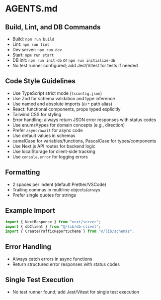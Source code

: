 # AGENTS.md

## Build, Lint, and DB Commands

- Build: `npm run build`
- Lint: `npm run lint`
- Dev server: `npm run dev`
- Start: `npm run start`
- DB init: `npm run init-db` or `npm run initialize-db`
- No test runner configured; add Jest/Vitest for tests if needed

## Code Style Guidelines

- Use TypeScript strict mode (`tsconfig.json`)
- Use Zod for schema validation and type inference
- Use named and absolute imports (`@/*` path alias)
- React: functional components, props typed explicitly
- Tailwind CSS for styling
- Error handling: always return JSON error responses with status codes
- Use enums/types for domain concepts (e.g., direction)
- Prefer `async/await` for async code
- Use default values in schemas
- camelCase for variables/functions, PascalCase for types/components
- Use Next.js API routes for backend logic
- Use localStorage for client-side tracking
- Use `console.error` for logging errors

## Formatting

- 2 spaces per indent (default Prettier/VSCode)
- Trailing commas in multiline objects/arrays
- Prefer single quotes for strings

## Example Import

```ts
import { NextResponse } from "next/server";
import { dbClient } from "@/lib/db-client";
import { CreateTrafficReportSchema } from "@/lib/schemas";
```

## Error Handling

- Always catch errors in async functions
- Return structured error responses with status codes

## Single Test Execution

- No test runner found; add Jest/Vitest for single test execution
